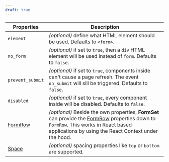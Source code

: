 ```yaml
---
draft: true
---
```


| Properties                                           | Description                                                                                                                                                                                                                              |
| ---------------------------------------------------- | ---------------------------------------------------------------------------------------------------------------------------------------------------------------------------------------------------------------------------------------- |
| `element`                                            | _(optional)_ define what HTML element should be used. Defaults to `<form>`.                                                                                                                                                              |
| `no_form`                                            | _(optional)_ if set to `true`, then a `div` HTML element will be used instead of `form`. Defaults to `false`.                                                                                                                            |
| `prevent_submit`                                     | _(optional)_ if set to `true`, components inside can't cause a page refresh. The event `on_submit` will sill be triggered. Defaults to `false`.                                                                                          |
| `disabled`                                           | _(optional)_ if set to `true`, every component inside will be disabled. Defaults to `false`.                                                                                                                                             |
| [FormRow](/uilib/components/form-row#tab-properties) | _(optional)_ Beside the own properties, **FormSet** can provide the [FormRow](/uilib/components/form-row#tab-properties) properties down to `FormRow`. This works in React based applications by using the React Context under the hood. |
| [Space](/uilib/components/space#tab-properties)      | _(optional)_ spacing properties like `top` or `bottom` are supported.                                                                                                                                                                    |
